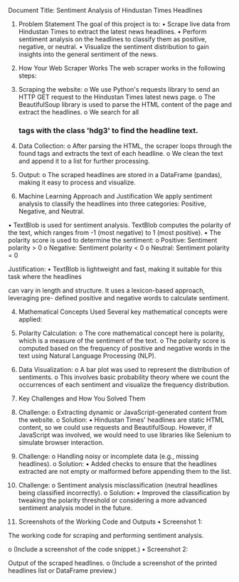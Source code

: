 Document Title: Sentiment Analysis of Hindustan Times Headlines

1. Problem Statement
The goal of this project is to:
• Scrape live data from Hindustan Times to extract the latest news headlines.
• Perform sentiment analysis on the headlines to classify them as positive, negative,
or neutral.
• Visualize the sentiment distribution to gain insights into the general sentiment of
the news.

2. How Your Web Scraper Works
The web scraper works in the following steps:
1. Scraping the website:
o We use Python's requests library to send an HTTP GET request to the
Hindustan Times latest news page.
o The BeautifulSoup library is used to parse the HTML content of the page and
extract the headlines.
o We search for all <h3> tags with the class 'hdg3' to find the headline text.
2. Data Collection:
o After parsing the HTML, the scraper loops through the found tags and
extracts the text of each headline.
o We clean the text and append it to a list for further processing.
3. Output:
o The scraped headlines are stored in a DataFrame (pandas), making it easy to
process and visualize.

3. Machine Learning Approach and Justification
We apply sentiment analysis to classify the headlines into three categories: Positive,
Negative, and Neutral.

• TextBlob is used for sentiment analysis. TextBlob computes the polarity of the text,
which ranges from -1 (most negative) to 1 (most positive).
• The polarity score is used to determine the sentiment:
o Positive: Sentiment polarity > 0
o Negative: Sentiment polarity < 0
o Neutral: Sentiment polarity = 0

Justification:
• TextBlob is lightweight and fast, making it suitable for this task where the headlines

can vary in length and structure. It uses a lexicon-based approach, leveraging pre-
defined positive and negative words to calculate sentiment.

4. Mathematical Concepts Used
Several key mathematical concepts were applied:
1. Polarity Calculation:
o The core mathematical concept here is polarity, which is a measure of the
sentiment of the text.
o The polarity score is computed based on the frequency of positive and
negative words in the text using Natural Language Processing (NLP).

2. Data Visualization:
o A bar plot was used to represent the distribution of sentiments.
o This involves basic probability theory where we count the occurrences of
each sentiment and visualize the frequency distribution.

5. Key Challenges and How You Solved Them
1. Challenge:
o Extracting dynamic or JavaScript-generated content from the website.
o Solution:
▪ Hindustan Times' headlines are static HTML content, so we could use
requests and BeautifulSoup. However, if JavaScript was involved, we
would need to use libraries like Selenium to simulate browser
interaction.

2. Challenge:
o Handling noisy or incomplete data (e.g., missing headlines).
o Solution:
▪ Added checks to ensure that the headlines extracted are not empty or
malformed before appending them to the list.

3. Challenge:
o Sentiment analysis misclassification (neutral headlines being classified
incorrectly).
o Solution:
▪ Improved the classification by tweaking the polarity threshold or
considering a more advanced sentiment analysis model in the future.

6. Screenshots of the Working Code and Outputs
• Screenshot 1:

The working code for scraping and performing sentiment analysis.

o (Include a screenshot of the code snippet.)
• Screenshot 2:

Output of the scraped headlines.
o (Include a screenshot of the printed headlines list or DataFrame preview.)
